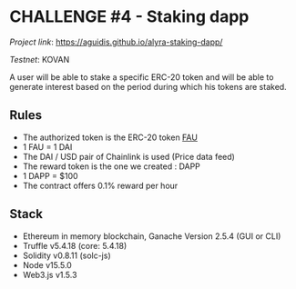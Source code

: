 # CHALLENGE #4 - Staking dapp

*Project link*: https://aguidis.github.io/alyra-staking-dapp/

*Testnet*: KOVAN

A user will be able to stake a specific ERC-20 token and will be able to generate interest based on the period during which his tokens are staked.

## Rules
- The authorized token is the ERC-20 token [FAU](https://erc20faucet.com/)
- 1 FAU = 1 DAI
- The DAI / USD pair of Chainlink is used (Price data feed)
- The reward token is the one we created : DAPP
- 1 DAPP = $100
- The contract offers 0.1% reward per hour

## Stack
- Ethereum in memory blockchain, Ganache Version 2.5.4 (GUI or CLI)
- Truffle v5.4.18 (core: 5.4.18)
- Solidity v0.8.11 (solc-js)
- Node v15.5.0
- Web3.js v1.5.3
